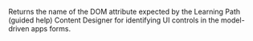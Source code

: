 Returns the name of the DOM attribute expected by the Learning Path (guided help) Content Designer for identifying UI controls in the model-driven apps forms.


